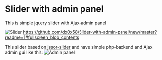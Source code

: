 Slider with admin panel
=======================

This is simple jquery slider with Ajax-admin panel

![Slider](http://i.imgur.com/9YljaiP.png)
https://github.com/dx0x58/Slider-with-admin-panel/new/master?readme=1#fullscreen_blob_contents

This slider based on [jssor-slider](https://github.com/jssor/jquery-slider) and have simple php-backend and Ajax admin gui like this:
![Admin panel](http://i.imgur.com/pDlyr48.png)
